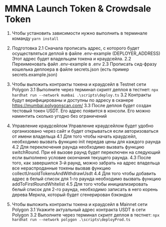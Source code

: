 # MMNA Launch Token & Crowdsale Token

1. Чтобы установить зависимости нужно выполнить в терминале команду
   `yarn install`

2. Подготовка
   2.1 Сначала прописать адрес, с которого будет осуществляться деплой в файле .env-example (DEPLOYER_ADDRESS)
   Этот адрес будет владельцем токена и краудсейла.
   2.2 Переименовать файл .env-example в .env
   2.3 Прописать сид-фразу кошелька деплоера в файле secrets.json (есть пример secrets.example.json)

3. Чтобы выложить контракты токена и краудсейл в Testnet сети Polygon
   3.1 Выполните через терминал скрипт деплоя в тестнет:
   `npx hardhat run --network mumbai .\scripts\deploy.ts`
   3.2 Контракты будут верифицированы и доступны по адресу в сканере https://mumbai.polygonscan.com/
   3.3 После деплоя будет создан тестовый токен USDT. Его адрес появится в консоли. Его можно наминтить сколько угодно без ограничений

4. Управление краудсейлом
   Управление краудсейлом будет удобно организовано через сайт и будет открываться если авторизоваться от имени владельца
   4.1 Для того чтобы начать краудсейл, необходимо вызвать функцию init передав цены для каждого раунда
   4.2 Для переключения раунда необходимо вызвать функцию switchRound. При её вызове раунд будет переключен на следующий если выполнено условие окончания текущего раунда.
   4.3 После того, как завершился 3-й раунд, можно забрать на адрес владельца все нераспроданные токены вызвав функцию collectUnsoldTokensAndWithdrawUsdt
   4.4 Для того чтобы добавить адрес в белый список для 1-го раунда необходимо вызвать функцию addToFirstRoundWhitelist
   4.5 Для того чтобы инициализировать белый список для 2-го раунда, необходимо записать в него корень дерева Меркла, который будет сгенерирован бэкэндом
5. Чтобы выложить контракты токена и краудсейл в Mainnet сети Polygon
   3.1 Укажите актуальный адрес контракта USDT в сети Polygon
   3.2 Выполните через терминал скрипт деплоя в тестнет:
   `npx hardhat run --network polygon .\scripts\deployProd.ts`
